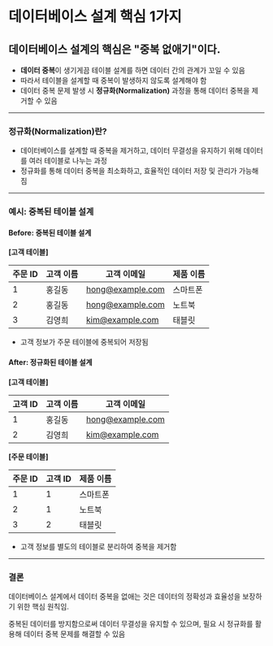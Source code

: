 # 데이터베이스 설계 핵심 1가지

## 데이터베이스 설계의 핵심은 "중복 없애기"이다.
- **데이터 중복**이 생기게끔 테이블 설계를 하면 데이터 간의 관계가 꼬일 수 있음
- 따라서 테이블을 설계할 때 중복이 발생하지 않도록 설계해야 함
- 데이터 중복 문제 발생 시 **정규화(Normalization)** 과정을 통해 데이터 중복을 제거할 수 있음

---

### 정규화(Normalization)란?
- 데이터베이스를 설계할 때 중복을 제거하고, 데이터 무결성을 유지하기 위해 데이터를 여러 테이블로 나누는 과정
- 정규화를 통해 데이터 중복을 최소화하고, 효율적인 데이터 저장 및 관리가 가능해짐

---

### 예시: 중복된 테이블 설계
#### Before: 중복된 테이블 설계

**[고객 테이블]**

| 주문 ID | 고객 이름 | 고객 이메일        | 제품 이름    |
|---------|-----------|--------------------|--------------|
| 1       | 홍길동    | hong@example.com   | 스마트폰     |
| 2       | 홍길동    | hong@example.com   | 노트북       |
| 3       | 김영희    | kim@example.com    | 태블릿       |

- 고객 정보가 주문 테이블에 중복되어 저장됨

#### After: 정규화된 테이블 설계

**[고객 테이블]**

| 고객 ID | 고객 이름 | 고객 이메일        |
|---------|-----------|--------------------|
| 1       | 홍길동    | hong@example.com   |
| 2       | 김영희    | kim@example.com    |

**[주문 테이블]**  

| 주문 ID | 고객 ID | 제품 이름    |
|---------|---------|--------------|
| 1       | 1       | 스마트폰     |
| 2       | 1       | 노트북       |
| 3       | 2       | 태블릿       |

- 고객 정보를 별도의 테이블로 분리하여 중복을 제거함

---

### 결론
데이터베이스 설계에서 데이터 중복을 없애는 것은 데이터의 정확성과 효율성을 보장하기 위한 핵심 원칙임. 

중복된 데이터를 방지함으로써 데이터 무결성을 유지할 수 있으며, 필요 시 정규화를 활용해 데이터 중복 문제를 해결할 수 있음

